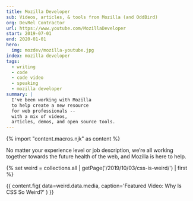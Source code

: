 ```yaml
---
title: Mozilla Developer
sub: Videos, articles, & tools from Mozilla (and OddBird)
org: DevRel Contractor
url: https://www.youtube.com/MozillaDeveloper
start: 2019-07-01
end: 2020-01-01
hero:
  img: mozdev/mozilla-youtube.jpg
index: mozilla developer
tags:
  - writing
  - code
  - code video
  - speaking
  - mozilla developer
summary: |
  I've been working with Mozilla
  to help create a new resource
  for web professionals --
  with a mix of videos,
  articles, demos, and open source tools.
---
```

{% import "content.macros.njk" as content %}

No matter your experience level or job description,
we’re all working together towards the future health of the web,
and Mozilla is here to help.

{% set weird = collections.all | getPage('/2019/10/03/css-is-weird/') | first %}

{{ content.fig(
  data=weird.data.media,
  caption='Featured Video: Why Is CSS So Weird?'
) }}
